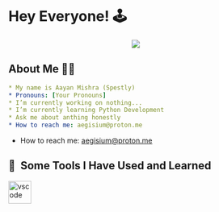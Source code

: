 # Hey Everyone! 🕹️
<p align="center">
  <img src="https://capsule-render.vercel.app/api?text=Hey Everyone!&animation=fadeIn&type=waving&color=gradient&height=100"/>
</p>

## About Me 👨‍💻
```yaml
* My name is Aayan Mishra (Spestly)
* Pronouns: [Your Pronouns]
* I’m currently working on nothing...
* I’m currently learning Python Development
* Ask me about anthing honestly
* How to reach me: aegisium@proton.me

```
* How to reach me: aegisium@proton.me
<h2> 🚀 &nbsp;Some Tools I Have Used and Learned</h2>
<p align="left">
<img src="https://cdn.jsdelivr.net/gh/devicons/devicon/icons/vscode/vscode-original.svg" alt="vscode" width="45" height="45"/>
</p>
